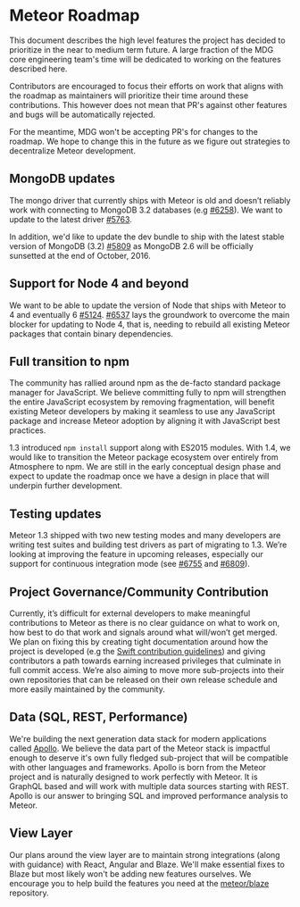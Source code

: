 Meteor Roadmap
==============

This document describes the high level features the project has decided to prioritize in the near to medium term future. A large fraction of the MDG core engineering team's time will be dedicated to working on the features described here.

Contributors are encouraged to focus their efforts on work that aligns with the roadmap as maintainers will prioritize their time around these contributions. This however does not mean that PR's against other features and bugs will be automatically rejected.

For the meantime, MDG won't be accepting PR's for changes to the roadmap. We hope to change this in the future as we figure out strategies to decentralize Meteor development.

## MongoDB updates

The mongo driver that currently ships with Meteor is old and doesn’t reliably work with connecting to MongoDB 3.2 databases (e.g [#6258](https://github.com/meteor/meteor/issues/6258)). We want to update to the latest driver [#5763](https://github.com/meteor/meteor/issues/5763).

In addition, we'd like to update the dev bundle to ship with the latest stable version of MongoDB (3.2) [#5809](https://github.com/meteor/meteor/issues/5809) as MongoDB 2.6 will be officially sunsetted at the end of October, 2016.

## Support for Node 4 and beyond

We want to be able to update the version of Node that ships with Meteor to 4 and eventually 6  [#5124](https://github.com/meteor/meteor/issues/5124). [#6537](https://github.com/meteor/meteor/issues/6537) lays the groundwork to overcome the main blocker for updating to Node 4, that is, needing to rebuild all existing Meteor packages that contain binary dependencies.

## Full transition to npm

The community has rallied around npm as the de-facto standard package manager for JavaScript. We believe committing fully to npm will strengthen the entire JavaScript ecosystem by removing fragmentation, will benefit existing Meteor developers by making it seamless to use any JavaScript package and increase Meteor adoption by aligning it with JavaScript best practices.

1.3 introduced `npm install` support along with ES2015 modules. With 1.4, we would like to transition the Meteor package ecosystem over entirely from Atmosphere to npm. We are still in the early conceptual design phase and expect to update the roadmap once we have a design in place that will underpin further development.


## Testing updates

Meteor 1.3 shipped with two new testing modes and many developers are writing test suites and building test drivers as part of migrating to 1.3. We’re looking at improving the feature in upcoming releases, especially our support for continuous integration mode (see [#6755](https://github.com/meteor/meteor/issues/6755) and [#6809](https://github.com/meteor/meteor/issues/6809)).

## Project Governance/Community Contribution

Currently, it’s difficult for external developers to make meaningful contributions to Meteor as there is no clear guidance on what to work on, how best to do that work and signals around what will/won’t get merged. We plan on fixing this by creating tight documentation around how the project is developed (e.g the [Swift contribution guidelines](https://swift.org/contributing/)) and giving contributors a path towards earning increased privileges that culminate in full commit access. We’re also aiming to move more sub-projects into their own repositories that can be released on their own release schedule and more easily maintained by the community.

## Data (SQL, REST, Performance)

We're building the next generation data stack for modern applications called [Apollo](https://github.com/apollostack/apollo). We believe the data part of the Meteor stack is impactful enough to deserve it's own fully fledged sub-project that will be compatible with other languages and frameworks. Apollo is born from the Meteor project and is naturally designed to work perfectly with Meteor. It is GraphQL based and will work with multiple data sources starting with REST. Apollo is our answer to bringing SQL and improved performance analysis to Meteor.


## View Layer

Our plans around the view layer are to maintain strong integrations (along with guidance) with React, Angular and Blaze. We'll make essential fixes to Blaze but most likely won't be adding new features ourselves. We encourage you to help build the features you need at the [meteor/blaze](https://github.com/meteor/blaze) repository.
